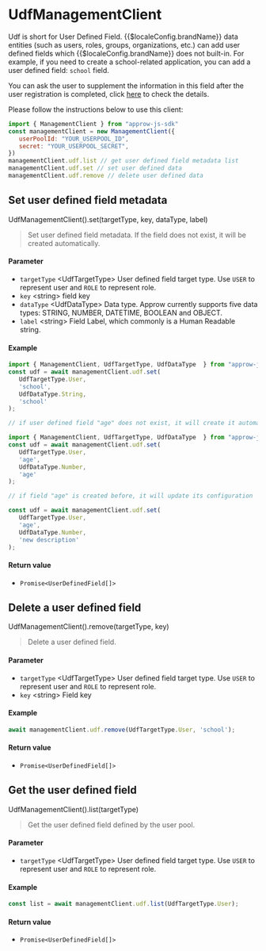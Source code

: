 
# UdfManagementClient

<LastUpdated/>


Udf is short for User Defined Field. {{$localeConfig.brandName}} data entities (such as users, roles, groups, organizations, etc.) can add user defined fields which {{$localeConfig.brandName}} does not built-in. For example, if you need to create a school-related application, you can add a user defined field: `school` field.

You can ask the user to supplement the information in this field after the user registration is completed, click [here](/en/guides/authentication/extensibility/user-defined-field.md) to check the details.

Please follow the instructions below to use this client:

```javascript
import { ManagementClient } from "approw-js-sdk"
const managementClient = new ManagementClient({
   userPoolId: "YOUR_USERPOOL_ID",
   secret: "YOUR_USERPOOL_SECRET",
})
managementClient.udf.list // get user defined field metadata list
managementClient.udf.set // set user defined data
managementClient.udf.remove // delete user defined data
```


## Set user defined field metadata

UdfManagementClient().set(targetType, key, dataType, label)

> Set user defined field metadata. If the field does not exist, it will be created automatically.


#### Parameter

- `targetType` \<UdfTargetType\> User defined field target type. Use `USER` to represent user and `ROLE` to represent role.
- `key` \<string\> field key 
- `dataType` \<UdfDataType\> Data type. Approw currently supports five data types: STRING, NUMBER, DATETIME, BOOLEAN and OBJECT.
- `label` \<string\> Field Label, which commonly is a Human Readable string.

#### Example

```javascript
import { ManagementClient, UdfTargetType, UdfDataType  } from "approw-js-sdk"
const udf = await managementClient.udf.set(
   UdfTargetType.User,
   'school',
   UdfDataType.String,
   'school'
);
```
```javascript
// if user defined field "age" does not exist, it will create it automatically

import { ManagementClient, UdfTargetType, UdfDataType  } from "approw-js-sdk"
const udf = await managementClient.udf.set(
   UdfTargetType.User,
   'age',
   UdfDataType.Number,
   'age'
);

// if field "age" is created before, it will update its configuration

const udf = await managementClient.udf.set(
   UdfTargetType.User,
   'age',
   UdfDataType.Number,
   'new description'
);
```

#### Return value

-  `Promise<UserDefinedField[]>` 


      

## Delete a user defined field

UdfManagementClient().remove(targetType, key)

> Delete a user defined field.


#### Parameter

- `targetType` \<UdfTargetType\> User defined field target type. Use `USER` to represent user and `ROLE` to represent role.
- `key` \<string\> Field key 

#### Example

```javascript
await managementClient.udf.remove(UdfTargetType.User, 'school');
```

#### Return value

-  `Promise<UserDefinedField[]>` 


      

## Get the user defined field

UdfManagementClient().list(targetType)

> Get the user defined field defined by the user pool.


#### Parameter

- `targetType` \<UdfTargetType\> User defined field target type. Use `USER` to represent user and `ROLE` to represent role.

#### Example

```javascript
const list = await managementClient.udf.list(UdfTargetType.User);
```

#### Return value

-  `Promise<UserDefinedField[]>` 


      
